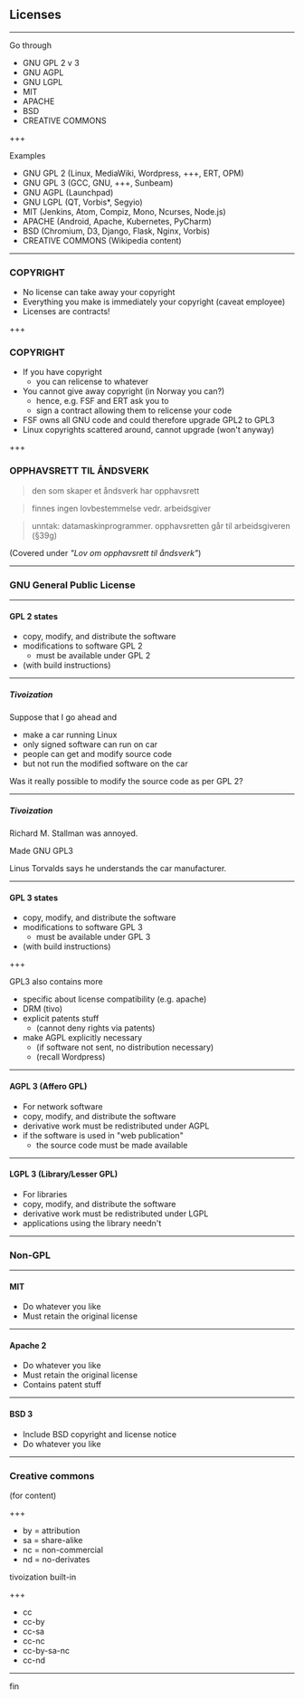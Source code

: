 ## Licenses

---

Go through

* GNU GPL 2 v 3
* GNU AGPL
* GNU LGPL
* MIT
* APACHE
* BSD
* CREATIVE COMMONS

+++

Examples

* GNU GPL 2 (Linux, MediaWiki, Wordpress, +++, ERT, OPM)
* GNU GPL 3 (GCC, GNU, +++, Sunbeam)
* GNU AGPL (Launchpad)
* GNU LGPL (QT, Vorbis*, Segyio)
* MIT (Jenkins, Atom, Compiz, Mono, Ncurses, Node.js)
* APACHE (Android, Apache, Kubernetes, PyCharm)
* BSD (Chromium, D3, Django, Flask, Nginx, Vorbis)
* CREATIVE COMMONS (Wikipedia content)

---

### COPYRIGHT

* No license can take away your copyright
* Everything you make is immediately your copyright (caveat employee)
* Licenses are contracts!

+++

### COPYRIGHT

* If you have copyright
  * you can relicense to whatever
* You cannot give away copyright (in Norway you can?)
  * hence, e.g. FSF and ERT ask you to
  * sign a contract allowing them to relicense your code
* FSF owns all GNU code and could therefore upgrade GPL2 to GPL3
* Linux copyrights scattered around, cannot upgrade (won't anyway)

+++

### OPPHAVSRETT TIL ÅNDSVERK

> den som skaper et åndsverk har opphavsrett

> finnes ingen lovbestemmelse vedr. arbeidsgiver

> unntak: datamaskinprogrammer.  opphavsretten går til arbeidsgiveren (§39g)

(Covered under _"Lov om opphavsrett til åndsverk"_)


---

### GNU General Public License

---

#### GPL 2 states

* copy, modify, and distribute the software
* modifications to software GPL 2
  * must be available under GPL 2
* (with build instructions)

---

##### Tivoization

Suppose that I go ahead and
* make a car running Linux
* only signed software can run on car
* people can get and modify source code
* but not run the modified software on the car

Was it really possible to modify the source code as per GPL 2?

---

##### Tivoization

Richard M. Stallman was annoyed.

Made GNU GPL3

Linus Torvalds says he understands the car manufacturer.

---

#### GPL 3 states

* copy, modify, and distribute the software
* modifications to software GPL 3
  * must be available under GPL 3
* (with build instructions)

+++

GPL3 also contains more
* specific about license compatibility (e.g. apache)
* DRM (tivo)
* explicit patents stuff
  * (cannot deny rights via patents)
* make AGPL explicitly necessary
  * (if software not sent, no distribution necessary)
  * (recall Wordpress)

---

#### AGPL 3 (Affero GPL)

* For network software
* copy, modify, and distribute the software
* derivative work must be redistributed under AGPL
* if the software is used in "web publication"
  * the source code must be made available

---

#### LGPL 3 (Library/Lesser GPL)

* For libraries
* copy, modify, and distribute the software
* derivative work must be redistributed under LGPL
* applications using the library needn't


---

### Non-GPL

---

#### MIT

* Do whatever you like
* Must retain the original license

---

#### Apache 2

* Do whatever you like
* Must retain the original license
* Contains patent stuff

---

#### BSD 3

* Include BSD copyright and license notice
* Do whatever you like

---

### Creative commons

(for content)

+++

* by = attribution
* sa = share-alike
* nc = non-commercial
* nd = no-derivates

tivoization built-in

+++

* cc
* cc-by
* cc-sa
* cc-nc
* cc-by-sa-nc
* cc-nd

---

fin
